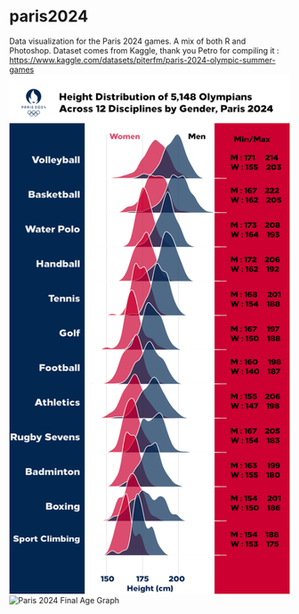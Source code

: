 # paris2024
Data visualization for the Paris 2024 games. A mix of both R and Photoshop. Dataset comes from Kaggle, thank you Petro for compiling it : https://www.kaggle.com/datasets/piterfm/paris-2024-olympic-summer-games
![Paris 2024 Final Height Graph](https://github.com/PietroViolo/paris2024/blob/main/Outputs/final.jpg)
![Paris 2024 Final Age Graph](https://github.com/PietroViolo/paris2024/blob/main/Outputs/paris2024_age_distribution.jpg)
